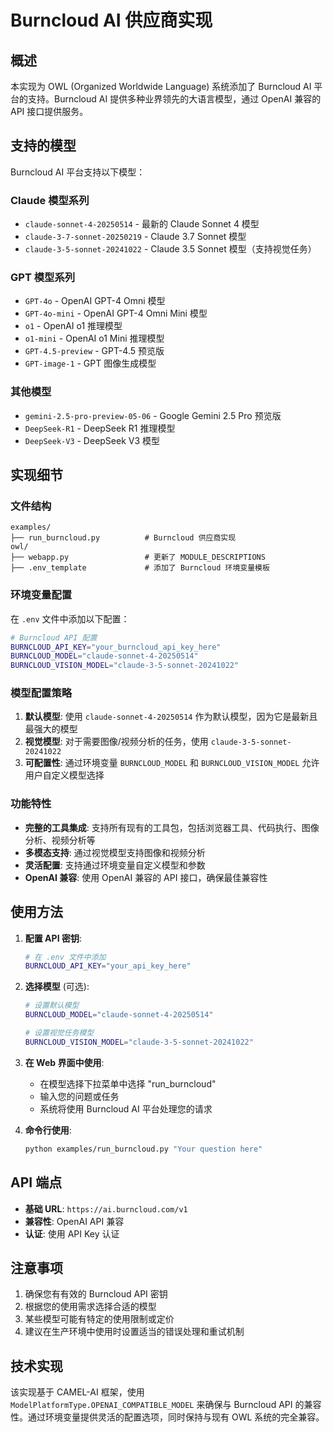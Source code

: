 # Burncloud AI 供应商实现

## 概述

本实现为 OWL (Organized Worldwide Language) 系统添加了 Burncloud AI 平台的支持。Burncloud AI 提供多种业界领先的大语言模型，通过 OpenAI 兼容的 API 接口提供服务。

## 支持的模型

Burncloud AI 平台支持以下模型：

### Claude 模型系列
- `claude-sonnet-4-20250514` - 最新的 Claude Sonnet 4 模型
- `claude-3-7-sonnet-20250219` - Claude 3.7 Sonnet 模型
- `claude-3-5-sonnet-20241022` - Claude 3.5 Sonnet 模型（支持视觉任务）

### GPT 模型系列
- `GPT-4o` - OpenAI GPT-4 Omni 模型
- `GPT-4o-mini` - OpenAI GPT-4 Omni Mini 模型
- `o1` - OpenAI o1 推理模型
- `o1-mini` - OpenAI o1 Mini 推理模型
- `GPT-4.5-preview` - GPT-4.5 预览版
- `GPT-image-1` - GPT 图像生成模型

### 其他模型
- `gemini-2.5-pro-preview-05-06` - Google Gemini 2.5 Pro 预览版
- `DeepSeek-R1` - DeepSeek R1 推理模型
- `DeepSeek-V3` - DeepSeek V3 模型

## 实现细节

### 文件结构
```
examples/
├── run_burncloud.py          # Burncloud 供应商实现
owl/
├── webapp.py                 # 更新了 MODULE_DESCRIPTIONS
├── .env_template             # 添加了 Burncloud 环境变量模板
```

### 环境变量配置

在 `.env` 文件中添加以下配置：

```bash
# Burncloud API 配置
BURNCLOUD_API_KEY="your_burncloud_api_key_here"
BURNCLOUD_MODEL="claude-sonnet-4-20250514"
BURNCLOUD_VISION_MODEL="claude-3-5-sonnet-20241022"
```

### 模型配置策略

1. **默认模型**: 使用 `claude-sonnet-4-20250514` 作为默认模型，因为它是最新且最强大的模型
2. **视觉模型**: 对于需要图像/视频分析的任务，使用 `claude-3-5-sonnet-20241022`
3. **可配置性**: 通过环境变量 `BURNCLOUD_MODEL` 和 `BURNCLOUD_VISION_MODEL` 允许用户自定义模型选择

### 功能特性

- **完整的工具集成**: 支持所有现有的工具包，包括浏览器工具、代码执行、图像分析、视频分析等
- **多模态支持**: 通过视觉模型支持图像和视频分析
- **灵活配置**: 支持通过环境变量自定义模型和参数
- **OpenAI 兼容**: 使用 OpenAI 兼容的 API 接口，确保最佳兼容性

## 使用方法

1. **配置 API 密钥**:
   ```bash
   # 在 .env 文件中添加
   BURNCLOUD_API_KEY="your_api_key_here"
   ```

2. **选择模型** (可选):
   ```bash
   # 设置默认模型
   BURNCLOUD_MODEL="claude-sonnet-4-20250514"
   
   # 设置视觉任务模型
   BURNCLOUD_VISION_MODEL="claude-3-5-sonnet-20241022"
   ```

3. **在 Web 界面中使用**:
   - 在模型选择下拉菜单中选择 "run_burncloud"
   - 输入您的问题或任务
   - 系统将使用 Burncloud AI 平台处理您的请求

4. **命令行使用**:
   ```bash
   python examples/run_burncloud.py "Your question here"
   ```

## API 端点

- **基础 URL**: `https://ai.burncloud.com/v1`
- **兼容性**: OpenAI API 兼容
- **认证**: 使用 API Key 认证

## 注意事项

1. 确保您有有效的 Burncloud API 密钥
2. 根据您的使用需求选择合适的模型
3. 某些模型可能有特定的使用限制或定价
4. 建议在生产环境中使用时设置适当的错误处理和重试机制

## 技术实现

该实现基于 CAMEL-AI 框架，使用 `ModelPlatformType.OPENAI_COMPATIBLE_MODEL` 来确保与 Burncloud API 的兼容性。通过环境变量提供灵活的配置选项，同时保持与现有 OWL 系统的完全兼容。
